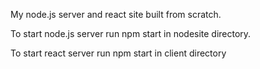 My node.js server and react site built from scratch.

To start node.js server run npm start in nodesite directory.

To start react server run npm start in client directory